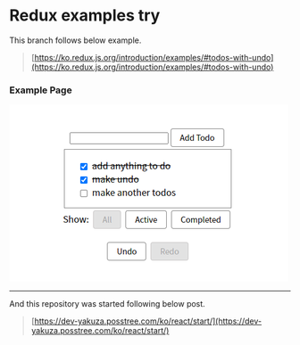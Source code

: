 # Redux examples try


This branch follows below example.

> [https://ko.redux.js.org/introduction/examples/#todos-with-undo](https://ko.redux.js.org/introduction/examples/#todos-with-undo)   
   
### Example Page
![화면 예시](./src/assets/image/todo-example-image.png)


---


And this repository was started following below post.
> [https://dev-yakuza.posstree.com/ko/react/start/](https://dev-yakuza.posstree.com/ko/react/start/)




